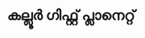 ---
title: "കല്ലൂർ ഗിഫ്റ്റ് പ്ലാനെറ്റ്"
url: /muvaarrrrupulll/klluu-giphrrrr-plaanerrrr/
shop: gift
---